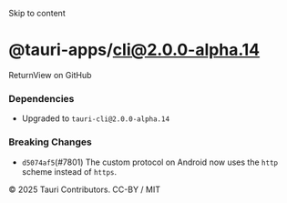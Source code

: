 Skip to content
# @tauri-apps/cli@2.0.0-alpha.14
ReturnView on GitHub
### Dependencies
  * Upgraded to `tauri-cli@2.0.0-alpha.14`


### Breaking Changes
  * `d5074af5`(#7801) The custom protocol on Android now uses the `http` scheme instead of `https`.


© 2025 Tauri Contributors. CC-BY / MIT
